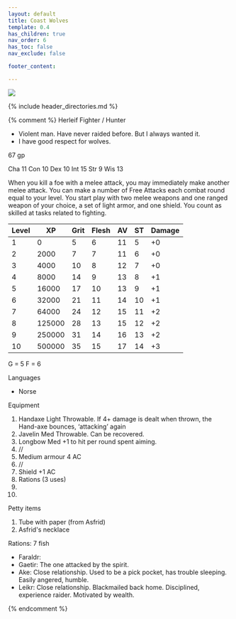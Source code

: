 ```yaml
---
layout: default
title: Coast Wolves
template: 0.4
has_children: true
nav_order: 6
has_toc: false
nav_exclude: false

footer_content: 

---
```


![](https://www.sqyre.app/images/blog/norsemen-landing-in-iceland.webp)

{% include header_directories.md %}

{% comment %}
Herleif
Fighter / Hunter

- Violent man. Have never raided before. But I always wanted it.
- I have good respect for wolves.

67 gp

Cha 11
Con 10
Dex 10
Int 15
Str 9
Wis 13

When you kill a foe with a melee attack, you may immediately make another melee attack.
You can make a number of Free Attacks each combat round equal to your level.
You start play with two melee weapons and one ranged weapon of your choice, a set of light armor, and one shield.
You count as skilled at tasks related to fighting.

| Level | XP     | Grit | Flesh | AV  | ST  | Damage |
| ----- | ------ | ---- | ----- | --- | --- | ------ |
| 1     | 0      | 5    | 6     | 11  | 5   | +0     |
| 2     | 2000   | 7    | 7     | 11  | 6   | +0     |
| 3     | 4000   | 10   | 8     | 12  | 7   | +0     |
| 4     | 8000   | 14   | 9     | 13  | 8   | +1     |
| 5     | 16000  | 17   | 10    | 13  | 9   | +1     |
| 6     | 32000  | 21   | 11    | 14  | 10  | +1     |
| 7     | 64000  | 24   | 12    | 15  | 11  | +2     |
| 8     | 125000 | 28   | 13    | 15  | 12  | +2     |
| 9     | 250000 | 31   | 14    | 16  | 13  | +2     |
| 10    | 500000 | 35   | 15    | 17  | 14  | +3     |

G = 5
F = 6

Languages

- Norse

Equipment

1. Handaxe Light Throwable. If 4+ damage is dealt when thrown, the Hand-axe bounces, ‘attacking’ again
2. Javelin Med Throwable. Can be recovered.
3. Longbow Med  +1 to hit per round spent aiming.
4. //
5. Medium armour 4 AC
6. //
7. Shield +1 AC
8. Rations (3 uses)
9. 
10. 

Petty items

1. Tube with paper (from Asfrid)
2. Asfrid's necklace

Rations: 7 fish

- Faraldr: 
- Gaetir: The one attacked by the spirit.
- Ake: Close relationship. Used to be a pick pocket, has trouble sleeping. Easily angered, humble.
- Leikr: Close relationship. Blackmailed back home. Disciplined, experience raider. Motivated by wealth.

{% endcomment %}